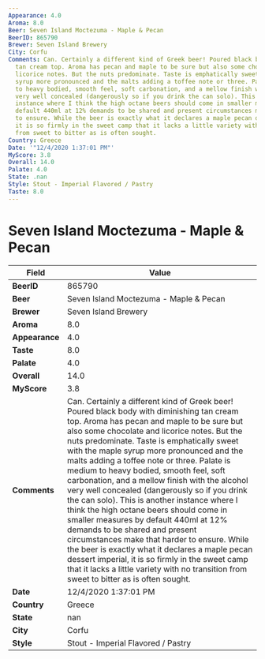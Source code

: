 ```yaml
---
Appearance: 4.0
Aroma: 8.0
Beer: Seven Island Moctezuma - Maple & Pecan
BeerID: 865790
Brewer: Seven Island Brewery
City: Corfu
Comments: Can. Certainly a different kind of Greek beer! Poured black body with diminishing
  tan cream top. Aroma has pecan and maple to be sure but also some chocolate and
  licorice notes. But the nuts predominate. Taste is emphatically sweet with the maple
  syrup more pronounced and the malts adding a toffee note or three. Palate is medium
  to heavy bodied, smooth feel, soft carbonation, and a mellow finish with the alcohol
  very well concealed (dangerously so if you drink the can solo). This is another
  instance where I think the high octane beers should come in smaller measures by
  default 440ml at 12% demands to be shared and present circumstances make that harder
  to ensure. While the beer is exactly what it declares a maple pecan dessert imperial,
  it is so firmly in the sweet camp that it lacks a little variety with no transition
  from sweet to bitter as is often sought.
Country: Greece
Date: '"12/4/2020 1:37:01 PM"'
MyScore: 3.8
Overall: 14.0
Palate: 4.0
State: .nan
Style: Stout - Imperial Flavored / Pastry
Taste: 8.0
---
```


# Seven Island Moctezuma - Maple & Pecan

| Field         | Value |
|---------------|-------|
| **BeerID** | 865790 |
| **Beer** | Seven Island Moctezuma - Maple & Pecan |
| **Brewer** | Seven Island Brewery |
| **Aroma** | 8.0 |
| **Appearance** | 4.0 |
| **Taste** | 8.0 |
| **Palate** | 4.0 |
| **Overall** | 14.0 |
| **MyScore** | 3.8 |
| **Comments** | Can. Certainly a different kind of Greek beer! Poured black body with diminishing tan cream top. Aroma has pecan and maple to be sure but also some chocolate and licorice notes. But the nuts predominate. Taste is emphatically sweet with the maple syrup more pronounced and the malts adding a toffee note or three. Palate is medium to heavy bodied, smooth feel, soft carbonation, and a mellow finish with the alcohol very well concealed (dangerously so if you drink the can solo). This is another instance where I think the high octane beers should come in smaller measures by default 440ml at 12% demands to be shared and present circumstances make that harder to ensure. While the beer is exactly what it declares a maple pecan dessert imperial, it is so firmly in the sweet camp that it lacks a little variety with no transition from sweet to bitter as is often sought. |
| **Date** | 12/4/2020 1:37:01 PM |
| **Country** | Greece |
| **State** | nan |
| **City** | Corfu |
| **Style** | Stout - Imperial Flavored / Pastry |
